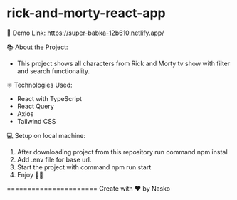 # rick-and-morty-react-app

🔗 Demo Link: https://super-babka-12b610.netlify.app/

📚 About the Project: 
* This project shows all characters from Rick and Morty tv show with filter and search functionality.  

⚛️ Technologies Used: 
 * React with TypeScript
 * React Query
 * Axios 
 * Tailwind CSS
 
💻 Setup on local machine:
 1. After downloading project from this repository run command npm install
 2. Add .env file for base url. 
 3. Start the project with command npm run start 
 4. Enjoy 👨‍💻
 
======================
Create with ♥️ by Nasko

